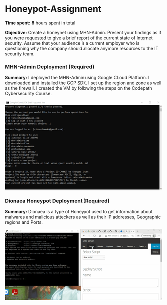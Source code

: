 # Honeypot-Assignment

**Time spent:** **8** hours spent in total

**Objective:** Create a honeynet using MHN-Admin. Present your findings as if you were requested to give a brief report of the current state of Internet security. Assume that your audience is a current employer who is questioning why the company should allocate anymore resources to the IT security team.

### MHN-Admin Deployment (Required)

**Summary:** I deployed the MHN-Admin using Google CLoud Platform. I downloaded and installed the GCP SDK. I set up the region and zone as well as the firewall. I created the VM by following the steps on the Codepath Cybersecurity Course.

<img src="mhn-admin.gif">

### Dionaea Honeypot Deployment (Required)

**Summary:** Dionaea is a type of Honeypot used to get information about malwares and malicious atteckers as well as their IP addresses, Geographic regions and Ports.

<img src="Dioanaea Honeypot.gif">
